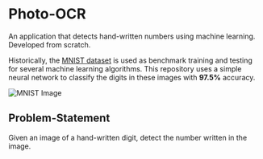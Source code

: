 # Photo-OCR
An application that detects hand-written numbers using machine learning. Developed from scratch.

Historically, the [MNIST dataset](https://azure.microsoft.com/en-us/services/open-datasets/catalog/mnist/) is used as benchmark training and testing for several machine learning algorithms. This repository uses a simple neural network to classify the digits in these images with **97.5%** accuracy.

![MNIST Image](https://upload.wikimedia.org/wikipedia/commons/2/27/MnistExamples.png)

## Problem-Statement
Given an image of a hand-written digit, detect the number written in the image.

